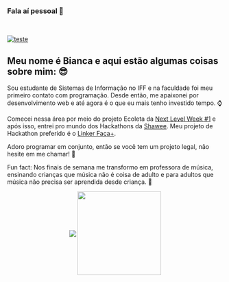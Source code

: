 


### Fala aí pessoal 👋
<br/>

[![teste](https://user-images.githubusercontent.com/37448340/87267194-5a2c8c80-c49d-11ea-95a5-993860580961.png)](https://www.linkedin.com/in/bkkater/)

## Meu nome é Bianca e aqui estão algumas coisas sobre mim: 😎

Sou estudante de Sistemas de Informação no IFF e na faculdade foi meu primeiro contato com programação. Desde então, me apaixonei por desenvolvimento web e até agora é o que eu mais tenho investido tempo. :watch:

Comecei nessa área por meio do projeto Ecoleta da [Next Level Week #1](https://blog.rocketseat.com.br/primeira-next-level-week/) e após isso, entrei pro mundo dos Hackathons da [Shawee](https://shawee.io/). Meu projeto de Hackathon preferido é o [Linker Faça+](https://github.com/bkkater/linker2.0).

Adoro programar em conjunto, então se você tem um projeto legal, não hesite em me chamar! :muscle:

Fun fact: Nos finais de semana me transformo em professora de música, ensinando crianças que música não é coisa de adulto e para adultos que música não precisa ser aprendida desde criança. 🥁


<p align="center"> 
  <img align="center" src="https://github-readme-stats.vercel.app/api?username=bkkater&show_icons=true&layout=compact" />
  <img align="center" height= 195px src="https://github-readme-stats.vercel.app/api/top-langs/?username=bkkater&show_icons=true&layout=compact" />
</p>
